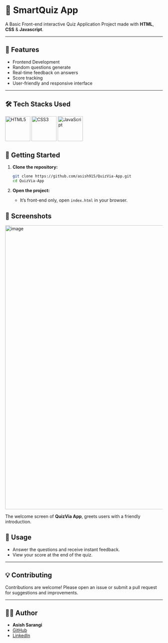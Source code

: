 # 🧠 SmartQuiz App

A Basic Front-end interactive Quiz Application Project made with **HTML**, **CSS** & **Javascript**.

---

## 🚀 Features

- Frontend Development
- Random questions generate
- Real-time feedback on answers
- Score tracking
- User-friendly and responsive interface

---

## 🛠️ Tech Stacks Used

<p align="left">
  <img src="https://cdn.jsdelivr.net/gh/devicons/devicon/icons/html5/html5-original.svg" height="80" alt="HTML5" />
  <img src="https://cdn.jsdelivr.net/gh/devicons/devicon/icons/css3/css3-original.svg" height="80" alt="CSS3" />
  <img src="https://cdn.jsdelivr.net/gh/devicons/devicon/icons/javascript/javascript-original.svg" height="80" alt="JavaScript" />
</p>

## 🚦 Getting Started

1. **Clone the repository:**
   ```bash
   git clone https://github.com/asish915/QuizVia-App.git
   cd QuizVia-App
   ```

2. **Open the project:**
   - It’s front-end only, open `index.html` in your browser.
     

## 📸 Screenshots
<img width="1919" height="908" alt="image" src="https://github.com/user-attachments/assets/21de9115-fd4d-49bd-8fc0-bf04688acda9" />


The welcome screen of **QuizVia App**, greets users with a friendly introduction.


## 📝 Usage

- Answer the questions and receive instant feedback.
- View your score at the end of the quiz.

---

## 💡 Contributing

Contributions are welcome! Please open an issue or submit a pull request for suggestions and improvements.

---

## 🙋‍♂️ Author

- **Asish Sarangi**
- [GitHub](https://github.com/asish915)
- [LinkedIn](https://www.linkedin.com/in/asish-sarangi-8a33322a6)
